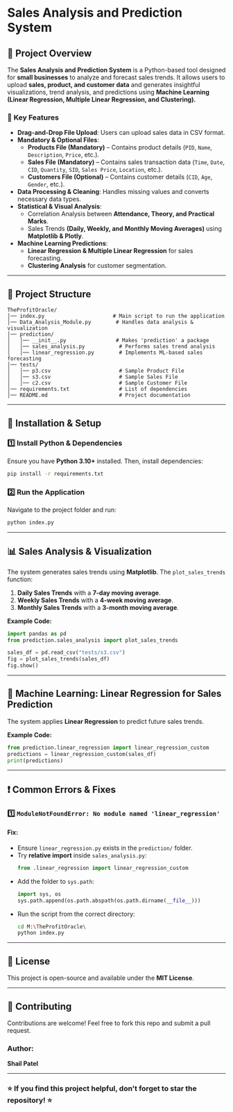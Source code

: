 # Sales Analysis and Prediction System

## 📌 **Project Overview**
The **Sales Analysis and Prediction System** is a Python-based tool designed for **small businesses** to analyze and forecast sales trends. It allows users to upload **sales, product, and customer data** and generates insightful visualizations, trend analysis, and predictions using **Machine Learning (Linear Regression, Multiple Linear Regression, and Clustering).**

### 🔹 **Key Features**
- **Drag-and-Drop File Upload**: Users can upload sales data in CSV format.
- **Mandatory & Optional Files**:
  - **Products File (Mandatory)** – Contains product details (`PID`, `Name`, `Description`, `Price`, etc.).
  - **Sales File (Mandatory)** – Contains sales transaction data (`Time`, `Date`, `CID`, `Quantity`, `SID`, `Sales Price`, `Location`, etc.).
  - **Customers File (Optional)** – Contains customer details (`CID`, `Age`, `Gender`, etc.).
- **Data Processing & Cleaning**: Handles missing values and converts necessary data types.
- **Statistical & Visual Analysis**:
  - Correlation Analysis between **Attendance, Theory, and Practical Marks**.
  - Sales Trends **(Daily, Weekly, and Monthly Moving Averages)** using **Matplotlib & Plotly**.
- **Machine Learning Predictions**:
  - **Linear Regression & Multiple Linear Regression** for sales forecasting.
  - **Clustering Analysis** for customer segmentation.

---

## 📁 **Project Structure**
```
TheProfitOracle/
│── index.py                      # Main script to run the application
│── Data_Analysis_Module.py        # Handles data analysis & visualization
│── prediction/
│   │── __init__.py                # Makes 'prediction' a package
│   │── sales_analysis.py           # Performs sales trend analysis
│   │── linear_regression.py        # Implements ML-based sales forecasting
│── tests/
│   │── p3.csv                      # Sample Product File
│   │── s3.csv                      # Sample Sales File
│   │── c2.csv                      # Sample Customer File
│── requirements.txt                # List of dependencies
│── README.md                       # Project documentation
```

---

## 🔧 **Installation & Setup**
### **1️⃣ Install Python & Dependencies**
Ensure you have **Python 3.10+** installed. Then, install dependencies:
```bash
pip install -r requirements.txt
```

### **2️⃣ Run the Application**
Navigate to the project folder and run:
```bash
python index.py
```

---

## 📊 **Sales Analysis & Visualization**
The system generates sales trends using **Matplotlib**. The `plot_sales_trends` function:
1. **Daily Sales Trends** with a **7-day moving average**.
2. **Weekly Sales Trends** with a **4-week moving average**.
3. **Monthly Sales Trends** with a **3-month moving average**.

**Example Code:**
```python
import pandas as pd
from prediction.sales_analysis import plot_sales_trends

sales_df = pd.read_csv("tests/s3.csv")
fig = plot_sales_trends(sales_df)
fig.show()
```

---

## 🧠 **Machine Learning: Linear Regression for Sales Prediction**
The system applies **Linear Regression** to predict future sales trends.

**Example Code:**
```python
from prediction.linear_regression import linear_regression_custom
predictions = linear_regression_custom(sales_df)
print(predictions)
```

---

## ❗ **Common Errors & Fixes**
### **1️⃣ `ModuleNotFoundError: No module named 'linear_regression'`**
#### **Fix:**
- Ensure `linear_regression.py` exists in the `prediction/` folder.
- Try **relative import** inside `sales_analysis.py`:
  ```python
  from .linear_regression import linear_regression_custom
  ```
- Add the folder to `sys.path`:
  ```python
  import sys, os
  sys.path.append(os.path.abspath(os.path.dirname(__file__)))
  ```
- Run the script from the correct directory:
  ```bash
  cd M:\TheProfitOracle\
  python index.py
  ```

---

## 📜 **License**
This project is open-source and available under the **MIT License**.

---

## 🤝 **Contributing**
Contributions are welcome! Feel free to fork this repo and submit a pull request.

### **Author:**
**Shail Patel**

---

### ⭐ **If you find this project helpful, don't forget to star the repository!** ⭐

